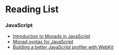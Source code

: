 # Reading List

### JavaScript

* [Introduction to Monads in JavaScript](http://blog.jcoglan.com/2011/03/05/translation-from-haskell-to-javascript-of-selected-portions-of-the-best-introduction-to-monads-ive-ever-read/)
* [Monad syntax for JavaScript](http://blog.jcoglan.com/2011/03/06/monad-syntax-for-javascript/)
* [Building a better JavaScript profiler with WebKit](http://www.alertdebugging.com/2009/04/29/building-a-better-javascript-profiler-with-webkit/)

